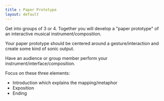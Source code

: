 ```yaml
---
title : Paper Prototype
layout: default
---
```


Get into groups of 3 or 4. Together you will develop a "paper prototype" of an interactive musical instrument/composition. 

Your paper prototype should be centered around a gesture/interaction and create some kind of sonic output. 

Have an audience or group member perform your instrument/interface/composition. 

Focus on these three elements: 

* Introduction which explains the mapping/metaphor
* Exposition
* Ending